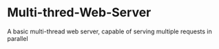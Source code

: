 # Multi-thred-Web-Server
A basic multi-thread web server, capable of serving multiple requests in parallel
